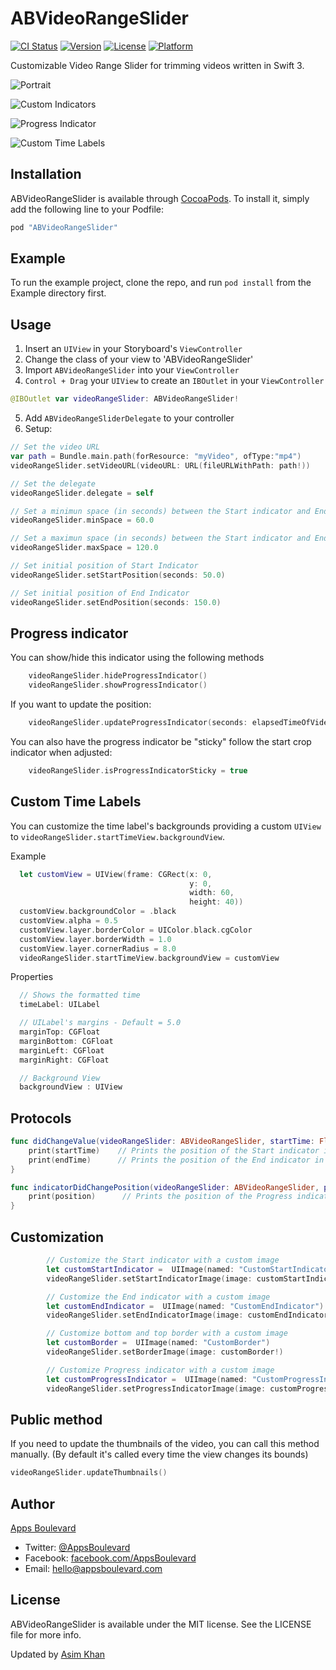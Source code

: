 # ABVideoRangeSlider

[![CI Status](http://img.shields.io/travis/Oscar%20J.%20Irun/ABVideoRangeSlider.svg?style=flat)](https://travis-ci.org/Oscar%20J.%20Irun/ABVideoRangeSlider)
[![Version](https://img.shields.io/cocoapods/v/ABVideoRangeSlider.svg?style=flat)](http://cocoapods.org/pods/ABVideoRangeSlider)
[![License](https://img.shields.io/cocoapods/l/ABVideoRangeSlider.svg?style=flat)](http://cocoapods.org/pods/ABVideoRangeSlider)
[![Platform](https://img.shields.io/cocoapods/p/ABVideoRangeSlider.svg?style=flat)](http://cocoapods.org/pods/ABVideoRangeSlider)

Customizable Video Range Slider for trimming videos written in Swift 3.

![Portrait](https://raw.githubusercontent.com/AppsBoulevard/ABVideoRangeSlider/master/Screenshots/Portrait.png "Portrait")

![Custom Indicators](https://raw.githubusercontent.com/AppsBoulevard/ABVideoRangeSlider/master/Screenshots/CustomIndicators.png "Custom Indicators")

![Progress Indicator](https://raw.githubusercontent.com/AppsBoulevard/ABVideoRangeSlider/master/Screenshots/ProgressIndicator.png "Progress Indicator")

![Custom Time Labels](https://raw.githubusercontent.com/AppsBoulevard/ABVideoRangeSlider/master/Screenshots/CustomTimeLabels.png "Custom Time Labels")

## Installation

ABVideoRangeSlider is available through [CocoaPods](http://cocoapods.org). To install
it, simply add the following line to your Podfile:

```ruby
pod "ABVideoRangeSlider"
```

## Example

To run the example project, clone the repo, and run `pod install` from the Example directory first.

## Usage
1. Insert an `UIView` in your Storyboard's `ViewController`
2. Change the class of your view to 'ABVideoRangeSlider'
3. Import `ABVideoRangeSlider` into your `ViewController`
4. `Control + Drag` your `UIView`  to create an `IBOutlet` in your `ViewController`
```Swift
@IBOutlet var videoRangeSlider: ABVideoRangeSlider!
```
5. Add `ABVideoRangeSliderDelegate` to your controller
6. Setup:
``` Swift
// Set the video URL
var path = Bundle.main.path(forResource: "myVideo", ofType:"mp4")
videoRangeSlider.setVideoURL(videoURL: URL(fileURLWithPath: path!))

// Set the delegate
videoRangeSlider.delegate = self

// Set a minimun space (in seconds) between the Start indicator and End indicator
videoRangeSlider.minSpace = 60.0

// Set a maximun space (in seconds) between the Start indicator and End indicator - Default is 0 (no max limit)
videoRangeSlider.maxSpace = 120.0
```

``` Swift
// Set initial position of Start Indicator
videoRangeSlider.setStartPosition(seconds: 50.0)

// Set initial position of End Indicator
videoRangeSlider.setEndPosition(seconds: 150.0)
```

## Progress indicator

You can show/hide this indicator using the following methods

```Swift
    videoRangeSlider.hideProgressIndicator()
    videoRangeSlider.showProgressIndicator()
```
If you want to update the position:

```Swift
    videoRangeSlider.updateProgressIndicator(seconds: elapsedTimeOfVideo)
```
You can also have the progress indicator be "sticky" follow the start crop indicator when adjusted:

```Swift
    videoRangeSlider.isProgressIndicatorSticky = true
```

## Custom Time Labels

You can customize the time label's backgrounds providing a custom `UIView` to `videoRangeSlider.startTimeView.backgroundView`.

Example
```Swift
  let customView = UIView(frame: CGRect(x: 0,
                                        y: 0,
                                        width: 60,
                                        height: 40))
  customView.backgroundColor = .black
  customView.alpha = 0.5
  customView.layer.borderColor = UIColor.black.cgColor
  customView.layer.borderWidth = 1.0
  customView.layer.cornerRadius = 8.0
  videoRangeSlider.startTimeView.backgroundView = customView

```

Properties
```Swift
  // Shows the formatted time
  timeLabel: UILabel

  // UILabel's margins - Default = 5.0
  marginTop: CGFloat     
  marginBottom: CGFloat   
  marginLeft: CGFloat      
  marginRight: CGFloat   

  // Background View
  backgroundView : UIView

```

## Protocols

```Swift
func didChangeValue(videoRangeSlider: ABVideoRangeSlider, startTime: Float64, endTime: Float64) {
    print(startTime)    // Prints the position of the Start indicator in seconds
    print(endTime)      // Prints the position of the End indicator in seconds
}
```

```Swift
func indicatorDidChangePosition(videoRangeSlider: ABVideoRangeSlider, position: Float64) {
    print(position)      // Prints the position of the Progress indicator in seconds
}
```

## Customization

```Swift
        // Customize the Start indicator with a custom image
        let customStartIndicator =  UIImage(named: "CustomStartIndicator")
        videoRangeSlider.setStartIndicatorImage(image: customStartIndicator!)

        // Customize the End indicator with a custom image
        let customEndIndicator =  UIImage(named: "CustomEndIndicator")
        videoRangeSlider.setEndIndicatorImage(image: customEndIndicator!)

        // Customize bottom and top border with a custom image
        let customBorder =  UIImage(named: "CustomBorder")
        videoRangeSlider.setBorderImage(image: customBorder!)

        // Customize Progress indicator with a custom image
        let customProgressIndicator =  UIImage(named: "CustomProgressIndicator")
        videoRangeSlider.setProgressIndicatorImage(image: customProgressIndicator!)
```

## Public method
If you need to update the thumbnails of the video, you can call this method manually. (By default it's called every time the view changes its bounds)
```Swift
videoRangeSlider.updateThumbnails()
```
## Author
[Apps Boulevard](http://www.appsboulevard.com)

* Twitter: [@AppsBoulevard](twitter.com/AppsBoulevard)
* Facebook: [facebook.com/AppsBoulevard](facebook.com/AppsBoulevard)
* Email: hello@appsboulevard.com

## License

ABVideoRangeSlider is available under the MIT license. See the LICENSE file for more info.


Updated by [Asim Khan](https://github.com/dev-shanghai)
